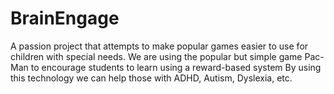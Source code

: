 # BrainEngage
A passion project that attempts to make popular games easier to use for children with special needs. We are using the popular but simple game Pac-Man to encourage students to learn using a reward-based system  By using this technology we can help those with ADHD, Autism, Dyslexia, etc. 
